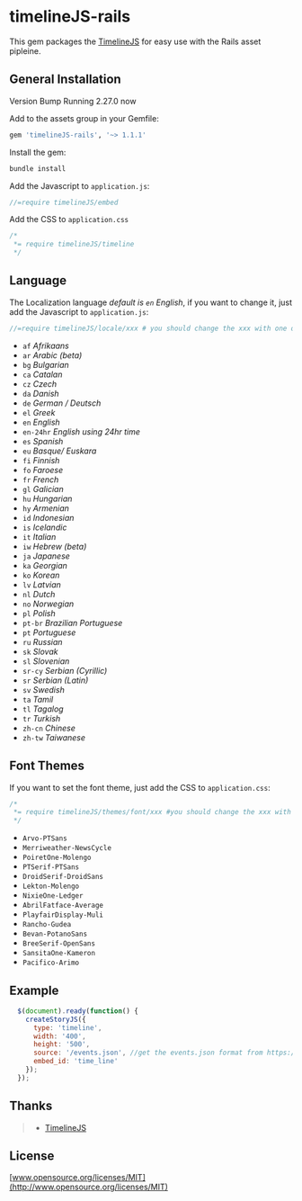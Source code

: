 # timelineJS-rails

This gem packages the [TimelineJS](http://timeline.verite.co/) for easy use with the Rails asset pipleine.

## General Installation

Version Bump Running  2.27.0 now

Add to the assets group in your Gemfile:

```ruby
gem 'timelineJS-rails', '~> 1.1.1'
```

Install the gem:

```ruby
bundle install
```

Add the Javascript to `application.js`:


```javascript
//=require timelineJS/embed
```

Add the CSS to `application.css`

```css
/*
 *= require timelineJS/timeline
 */
```

## Language

The Localization language *default is `en` English*,
if you want to change it, just add the Javascript to `application.js`:

```javascript
//=require timelineJS/locale/xxx # you should change the xxx with one of the available languages below
```

* `af` *Afrikaans*
* `ar` *Arabic (beta)*
* `bg` *Bulgarian*
* `ca` *Catalan*
* `cz` *Czech*
* `da` *Danish*
* `de` *German / Deutsch*
* `el` *Greek*
* `en` *English*
* `en-24hr` *English using 24hr time*
* `es` *Spanish*
* `eu` *Basque/ Euskara*
* `fi` *Finnish*
* `fo` *Faroese*
* `fr` *French*
* `gl` *Galician*
* `hu` *Hungarian*
* `hy` *Armenian*
* `id` *Indonesian*
* `is` *Icelandic*
* `it` *Italian*
* `iw` *Hebrew (beta)*
* `ja` *Japanese*
* `ka` *Georgian*
* `ko` *Korean*
* `lv` *Latvian*
* `nl` *Dutch*
* `no` *Norwegian*
* `pl` *Polish*
* `pt-br` *Brazilian Portuguese*
* `pt` *Portuguese*
* `ru` *Russian*
* `sk` *Slovak*
* `sl` *Slovenian*
* `sr-cy` *Serbian (Cyrillic)*
* `sr` *Serbian (Latin)*
* `sv` *Swedish*
* `ta` *Tamil*
* `tl` *Tagalog*
* `tr` *Turkish*
* `zh-cn` *Chinese*
* `zh-tw` *Taiwanese*


## Font Themes
If you want to set the font theme, just add the CSS to `application.css`:

```css
/*
 *= require timelineJS/themes/font/xxx #you should change the xxx with one of the available font themes below
 */
```

* `Arvo-PTSans`
* `Merriweather-NewsCycle`
* `PoiretOne-Molengo`
* `PTSerif-PTSans`
* `DroidSerif-DroidSans`
* `Lekton-Molengo`
* `NixieOne-Ledger`
* `AbrilFatface-Average`
* `PlayfairDisplay-Muli`
* `Rancho-Gudea`
* `Bevan-PotanoSans`
* `BreeSerif-OpenSans`
* `SansitaOne-Kameron`
* `Pacifico-Arimo`



## Example

```javascript
  $(document).ready(function() {
    createStoryJS({
      type: 'timeline',
      width: '400',
      height: '500',
      source: '/events.json', //get the events.json format from https://github.com/VeriteCo/TimelineJS#file-formats
      embed_id: 'time_line'
    });
  });
```

## Thanks
>- [TimelineJS](https://github.com/NUKnightLab/TimelineJS)

## License
[www.opensource.org/licenses/MIT](http://www.opensource.org/licenses/MIT)
